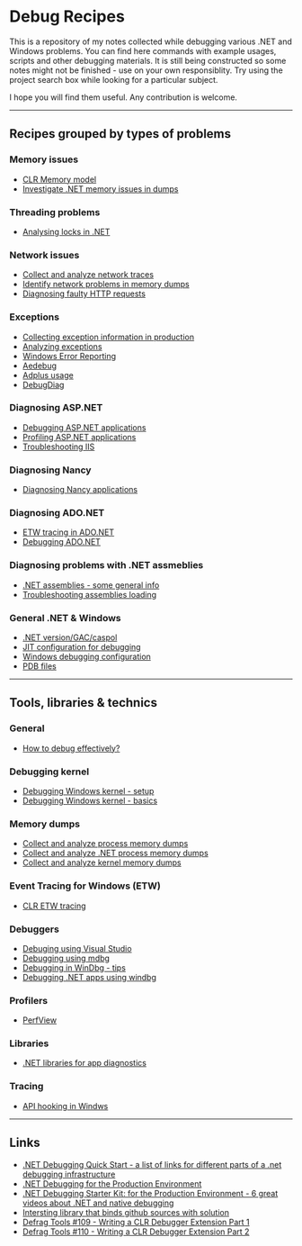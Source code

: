 
Debug Recipes
=============

This is a repository of my notes collected while debugging various .NET and Windows problems. You can find here commands with example usages, scripts and other debugging materials.  It is still being constructed so some notes might not be finished - use on your own responsiblity. Try using the project search box while looking for a particular subject.

I hope you will find them useful. Any contribution is welcome.

------------------------------------

Recipes grouped by types of problems
------------------------------------

### Memory issues

- [CLR Memory model](memory/clr-memory.md)
- [Investigate .NET memory issues in dumps](dumps/dotnet-process-memory-dumps.md)

### Threading problems

- [Analysing locks in .NET](threading/analysing-locks-in-net.md)

### Network issues

- [Collect and analyze network traces](network/network-tracing.md)
- [Identify network problems in memory dumps](network/network-problems-in-dumps.md)
- [Diagnosing faulty HTTP requests](network/network-faulty-http-requests.md)

### Exceptions

- [Collecting exception information in production](exceptions/collecting-exceptions-info.md)
- [Analyzing exceptions](exceptions/analyzing-exceptions.md)
- [Windows Error Reporting](exceptions/wer/wer-usage.md)
- [Aedebug](exceptions/aedebug/aedebug.md)
- [Adplus usage](exceptions/adplus/adplus.md)
- [DebugDiag](exceptions/debugdiag/debugdiag.md)

### Diagnosing ASP.NET

- [Debugging ASP.NET applications](asp.net/asp.net-debugging.md)
- [Profiling ASP.NET applications](asp.net/asp.net-profiling.md)
- [Troubleshooting IIS](asp.net/iis-troubleshooting.md)

### Diagnosing Nancy

- [Diagnosing Nancy applications](nancy/nancy-diagnostics.md)

### Diagnosing ADO.NET

- [ETW tracing in ADO.NET](ado.net/ado.net-etw-tracing.md)
- [Debugging ADO.NET](ado.net/ado.net-debugging.md)

### Diagnosing problems with .NET assmeblies

- [.NET assemblies - some general info](assemblies/clr-assemblies.md)
- [Troubleshooting assemblies loading](assemblies/clr-troubleshooting-assembly-loading.md)

### General .NET & Windows

- [.NET version/GAC/caspol](clr-information.md)
- [JIT configuration for debugging](jit-configuration-for-debugging.md)
- [Windows debugging configuration](windows-debugging-configuration.md)
- [PDB files](pdb-files.md)

----------------

Tools, libraries & technics
---------------------------

### General

- [How to debug effectively?](howto.md)

### Debugging kernel

- [Debugging Windows kernel - setup](debugging-kernel/windows-kernel-debugging-setup.md)
- [Debugging Windows kernel - basics](debugging-kernel/windows-kernel-debugging.md)

### Memory dumps

- [Collect and analyze process memory dumps](dumps/windows-process-memory-dumps.md)
- [Collect and analyze .NET process memory dumps](dumps/dotnet-process-memory-dumps.md)
- [Collect and analyze kernel memory dumps](dumps/windows-kernel-memory-dumps.md)

### Event Tracing for Windows (ETW)

- [CLR ETW tracing](etw/clr-etw-tracing.md)

### Debuggers

- [Debuging using Visual Studio](debugging-using-vs/README.md)
- [Debugging using mdbg](debugging-using-mdbg/mdbg.exe.md)
- [Debugging in WinDbg - tips](debugging-using-windbg/windbg-debugging.md)
- [Debugging .NET apps using windbg](debugging-using-windbg/windbg-clr-debugging.md)

### Profilers

- [PerfView](profiling-tools/perfview/perfview.md)

### Libraries

- [.NET libraries for app diagnostics](profiling-tools/clr-diaglibs.md)

### Tracing

- [API hooking in Windws](api-hooking.md)

-----

Links
-----

- [.NET Debugging Quick Start -  a list of links for different parts of a .net debugging infrastructure](http://blogs.msdn.com/b/arvindsh/archive/2012/03/14/net-debugging-quick-start.aspx)
- [.NET Debugging for the Production Environment](http://channel9.msdn.com/Series/-NET-Debugging-Stater-Kit-for-the-Production-Environment)
- [.NET Debugging Starter Kit: for the Production Environment - 6 great videos about .NET and native debugging](http://channel9.msdn.com/Series/-NET-Debugging-Stater-Kit-for-the-Production-Environment)
- [Intersting library that binds github sources with solution](https://github.com/GeertvanHorrik/GitHubLink)
- [Defrag Tools #109 - Writing a CLR Debugger Extension Part 1](http://channel9.msdn.com/Shows/Defrag-Tools/Defrag-Tools-109-Writing-a-CLR-Debugger-Extension-Part-1)
- [Defrag Tools #110 - Writing a CLR Debugger Extension Part 2](http://channel9.msdn.com/Shows/Defrag-Tools/Defrag-Tools-110-Writing-a-CLR-Debugger-Extension-Part-2)
